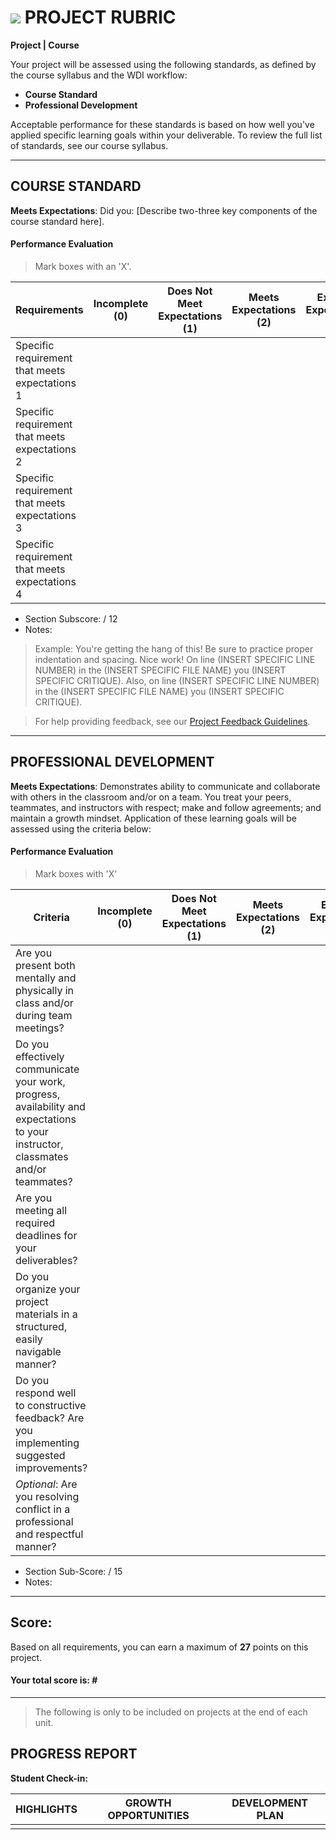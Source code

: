 # ![](https://ga-dash.s3.amazonaws.com/production/assets/logo-9f88ae6c9c3871690e33280fcf557f33.png) PROJECT RUBRIC
**Project | Course** 	 						

Your project will be assessed using the following standards, as defined by the course syllabus and the WDI workflow:

- **Course Standard**
- **Professional Development**

Acceptable performance for these standards is based on how well you've applied specific learning goals within your deliverable. To review the full list of standards, see our course syllabus.

---

## COURSE STANDARD
**Meets Expectations**: Did you: [Describe two-three key components of the course standard here].

#### Performance Evaluation
> Mark boxes with an 'X'.

| Requirements | Incomplete (0) | Does Not Meet Expectations (1) | Meets Expectations (2) | Exceeds Expectations (3) |
|---|---|---|---|---|
| Specific requirement that meets expectations 1 | | | | |
| Specific requirement that meets expectations 2 | | | | |
| Specific requirement that meets expectations 3 | | | | |
| Specific requirement that meets expectations 4 | | | | |

- Section Subscore:  / 12
- Notes:

>  Example: You're getting the hang of this! Be sure to practice proper indentation and spacing. Nice work! On line (INSERT SPECIFIC LINE NUMBER) in the (INSERT SPECIFIC FILE NAME) you (INSERT SPECIFIC CRITIQUE). Also, on line (INSERT SPECIFIC LINE NUMBER) in the (INSERT SPECIFIC FILE NAME) you (INSERT SPECIFIC CRITIQUE).


> For help providing feedback, see our [Project Feedback Guidelines](#).

---

## PROFESSIONAL DEVELOPMENT
**Meets Expectations**: Demonstrates ability to communicate and collaborate with others in the classroom and/or on a team. You treat your peers, teammates, and instructors with respect; make and follow agreements; and maintain a growth mindset. Application of these learning goals will be assessed using the criteria below:

#### Performance Evaluation
> Mark boxes with 'X'

| Criteria | Incomplete (0) | Does Not Meet Expectations (1) | Meets Expectations (2) | Exceeds Expectations (3) |
|---|---|---|---|---|
| Are you present both mentally and physically in class and/or during team meetings? | | | | |
| Do you effectively communicate your work, progress, availability and expectations to your instructor, classmates and/or teammates? | | | | |
| Are you meeting all required deadlines for your deliverables? | | | | |
| Do you organize your project materials in a structured, easily navigable manner? | | | | |
| Do you respond well to constructive feedback? Are you implementing suggested improvements? | | | | |
| *Optional*: Are you resolving conflict in a professional and respectful manner? | | | | |

- Section Sub-Score:  / 15
- Notes:

---

## Score:
Based on all requirements, you can earn a maximum of  **27**  points on this project.

#### Your total score is: **#**


---

> The following is only to be included on projects at the end of each unit.

## PROGRESS REPORT
**Student Check-in:**

|HIGHLIGHTS|GROWTH OPPORTUNITIES|DEVELOPMENT PLAN|
|---|---|---|
| | | |
